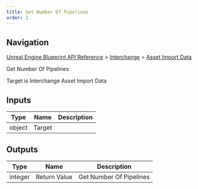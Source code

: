 ```yaml
---
title: Get Number Of Pipelines
order: 2
---
```

## Navigation

[Unreal Engine Blueprint API Reference](https://dev.epicgames.com/documentation/en-us/unreal-engine/BlueprintAPI) > [Interchange](https://dev.epicgames.com/documentation/en-us/unreal-engine/BlueprintAPI/Interchange) > [Asset Import Data](https://dev.epicgames.com/documentation/en-us/unreal-engine/BlueprintAPI/Interchange/AssetImportData)

Get Number Of Pipelines

Target is Interchange Asset Import Data

## Inputs

| Type | Name | Description |
| --- | --- | --- |
| object | Target |  |

## Outputs

| Type | Name | Description |
| --- | --- | --- |
| integer | Return Value | Get Number Of Pipelines |
